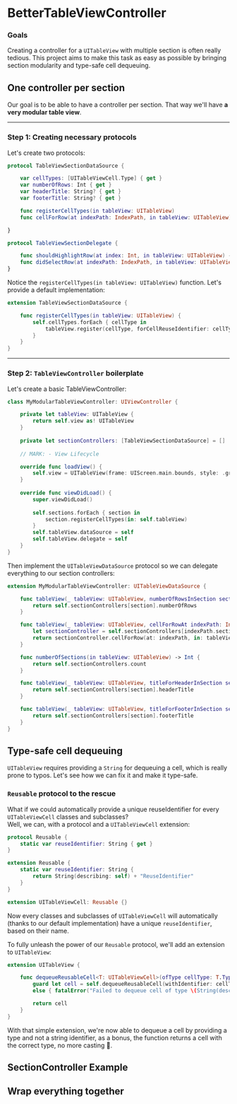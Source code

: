# BetterTableViewController

### Goals
Creating a controller for a `UITableView` with multiple section is often really tedious.
This project aims to make this task as easy as possible by bringing section modularity and type-safe cell dequeuing.


## One controller per section

Our goal is to be able to have a controller per section.
That way we'll have **a very modular table view**.

---

### Step 1: Creating necessary protocols
Let's create two protocols:

```swift
protocol TableViewSectionDataSource {

    var cellTypes: [UITableViewCell.Type] { get }
    var numberOfRows: Int { get }
    var headerTitle: String? { get }
    var footerTitle: String? { get }

    func registerCellTypes(in tableView: UITableView)
    func cellForRow(at indexPath: IndexPath, in tableView: UITableView) -> UITableViewCell

}

protocol TableViewSectionDelegate {

    func shouldHighlightRow(at index: Int, in tableView: UITableView) -> Bool
    func didSelectRow(at indexPath: IndexPath, in tableView: UITableView)
}
```

Notice the `registerCellTypes(in tableView: UITableView)` function.
Let's provide a default implementation:

```swift
extension TableViewSectionDataSource {

    func registerCellTypes(in tableView: UITableView) {
        self.cellTypes.forEach { cellType in
            tableView.register(cellType, forCellReuseIdentifier: cellType.reuseIdentifier)
        }
    }
}
```
	
---

### Step 2: `TableViewController` boilerplate

Let's create a basic TableViewController:

```swift
class MyModularTableViewController: UIViewController {

    private let tableView: UITableView {
        return self.view as! UITableView
    }
    
    private let sectionControllers: [TableViewSectionDataSource] = []
        
    // MARK: - View Lifecycle

    override func loadView() {
        self.view = UITableView(frame: UIScreen.main.bounds, style: .grouped)
    }
    
    override func viewDidLoad() {
        super.viewDidLoad()
    
        self.sections.forEach { section in
            section.registerCellTypes(in: self.tableView)
        }
        self.tableView.dataSource = self
        self.tableView.delegate = self
    }
}
```

Then implement the `UITableViewDataSource` protocol so we can delegate everything to our section controllers:

```swift
extension MyModularTableViewController: UITableViewDataSource {

    func tableView(_ tableView: UITableView, numberOfRowsInSection section: Int) -> Int {
        return self.sectionControllers[section].numberOfRows
    }

    func tableView(_ tableView: UITableView, cellForRowAt indexPath: IndexPath) -> UITableViewCell {
        let sectionController = self.sectionControllers[indexPath.section]
        return sectionController.cellForRow(at: indexPath, in: tableView)
    }

    func numberOfSections(in tableView: UITableView) -> Int {
        return self.sectionControllers.count
    }

    func tableView(_ tableView: UITableView, titleForHeaderInSection section: Int) -> String? {
        return self.sectionControllers[section].headerTitle
    }

    func tableView(_ tableView: UITableView, titleForFooterInSection section: Int) -> String? {
        return self.sectionControllers[section].footerTitle
    }
}
```
    
## Type-safe cell dequeuing

`UITableView` requires providing a `String` for dequeuing a cell, which is really prone to typos.
Let's see how we can fix it and make it type-safe.

### `Reusable` protocol to the rescue
	
What if we could automatically provide a unique reuseIdentifier for every `UITableViewCell` classes and subclasses?<br>
Well, we can, with a protocol and a `UITableViewCell` extension:

```swift
protocol Reusable {
    static var reuseIdentifier: String { get }
}

extension Reusable {
    static var reuseIdentifier: String {
        return String(describing: self) + "ReuseIdentifier"
    }
}

extension UITableViewCell: Reusable {}
```
    
Now every  classes and subclasses of `UITableViewCell` will automatically (thanks to our default implementation) have a unique `reuseIdentifier`, based on their name.

To fully unleash the power of our `Reusable` protocol, we'll add an extension to `UITableView`:

```swift
extension UITableView {

    func dequeueReusableCell<T: UITableViewCell>(ofType cellType: T.Type, for indexPath: IndexPath) -> T {
        guard let cell = self.dequeueReusableCell(withIdentifier: cellType.reuseIdentifier, for: indexPath) as? T
        else { fatalError("Failed to dequeue cell of type \(String(describing: cellType)).") }

        return cell
    }
}
```
    
With that simple extension, we're now able to dequeue a cell by providing a type and not a string identifier, as a bonus, the function returns a cell with the correct type,
no more casting 🤟.

## SectionController Example




## Wrap everything together


